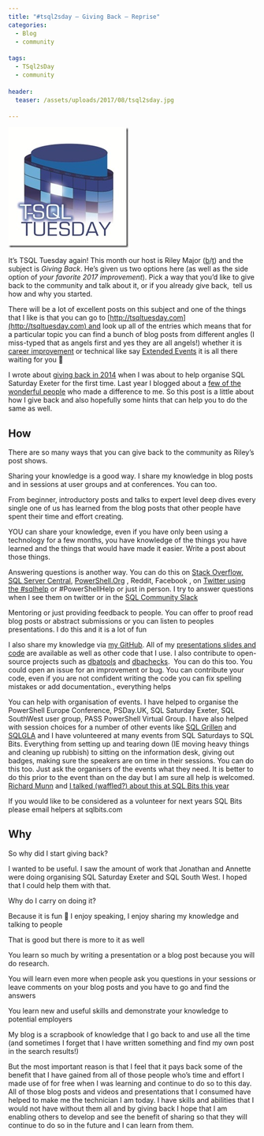 ```yaml
---
title: "#tsql2sday – Giving Back – Reprise"
categories:
  - Blog
  - community

tags:
  - TSql2sDay
  - community

header:
  teaser: /assets/uploads/2017/08/tsql2sday.jpg

---
```

[![tsql2sday](/assets/uploads/2017/08/tsql2sday.jpg)](https://scribnasium.com/2018/05/giving-back-t-sql-tuesday-102-invite/)  

It’s TSQL Tuesday again! This month our host is Riley Major ([b](https://scribnasium.com/about-me/)/[t](https://twitter.com/RileyMajor)) and the subject is _Giving Back_. He’s given us two options here (as well as the side option of _your favorite 2017 improvement_). Pick a way that you’d like to give back to the community and talk about it, or if you already give back,  tell us how and why you started.

There will be a lot of excellent posts on this subject and one of the things that I like is that you can go to [http://tsqltuesday.com](http://tsqltuesday.com) and look up all of the entries which means that for a particular topic you can find a bunch of blog posts from different angles (I miss-typed that as angels first and yes they are all angels!) whether it is [career improvement](http://tsqltuesday.com/tag/career-improvement/) or technical like say [Extended Events](http://tsqltuesday.com/tag/extended-events/) it is all there waiting for you 🙂

I wrote about [giving back in 2014](https://blog.robsewell.com/tsql2sday-giving-back-some-examples-and-encouragement/) when I was about to help organise SQL Saturday Exeter for the first time. Last year I blogged about a [few of the wonderful people](https://blog.robsewell.com/tsql2sday-folks-who-have-made-a-difference/) who made a difference to me. So this post is a little about how I give back and also hopefully some hints that can help you to do the same as well.

How
---

There are so many ways that you can give back to the community as Riley’s post shows.

Sharing your knowledge is a good way. I share my knowledge in blog posts and in sessions at user groups and at conferences. You can too.

From beginner, introductory posts and talks to expert level deep dives every single one of us has learned from the blog posts that other people have spent their time and effort creating.

YOU can share your knowledge, even if you have only been using a technology for a few months, you have knowledge of the things you have learned and the things that would have made it easier. Write a post about those things.

Answering questions is another way. You can do this on [Stack Overflow,](https://stackoverflow.com/) [SQL Server Central](http://www.sqlservercentral.com/), [PowerShell.Org](http://PowerShell.Org) , Reddit, Facebook , on [Twitter using the #sqlhelp](https://twitter.com/hashtag/SQLHelp) or #PowerShellHelp or just in person. I try to answer questions when I see them on twitter or in the [SQL Community Slack](http://sqlps.io/slack)

Mentoring or just providing feedback to people. You can offer to proof read blog posts or abstract submissions or you can listen to peoples presentations. I do this and it is a lot of fun

I also share my knowledge via [my GitHub](https://github.com/sqldbawithabeard). All of my [presentations slides and code](https://github.com/SQLDBAWithABeard/Presentations) are available as well as other code that I use. I also contribute to open-source projects such as [dbatools](http://dbatools.io) and [dbachecks](http://dbachecks.io).  You can do this too. You could open an issue for an improvement or bug. You can contribute your code, even if you are not confident writing the code you can fix spelling mistakes or add documentation., everything helps

You can help with organisation of events. I have helped to organise the PowerShell Europe Conference, PSDay.UK, SQL Saturday Exeter, SQL SouthWest user group, PASS PowerShell Virtual Group. I have also helped with session choices for a number of other events like [SQL Grillen](http://sqlgrillen.de) and [SQLGLA](https://sqlgla.co.uk/) and I have volunteered at many events from SQL Saturdays to SQL Bits. Everything from setting up and tearing down (IE moving heavy things and cleaning up rubbish) to sitting on the information desk, giving out badges, making sure the speakers are on time in their sessions. You can do this too. Just ask the organisers of the events what they need. It is better to do this prior to the event than on the day but I am sure all help is welcomed. [Richard Munn](https://twitter.com/sql_unicorn) and [I talked (waffled?) about this at SQL Bits this year](https://sqlbits.com/Sessions/Event17/Advice_and_guidance_on_becoming_a_speaker_or_volunteer)

If you would like to be considered as a volunteer for next years SQL Bits please email helpers at sqlbits.com

Why
---

So why did I start giving back?

I wanted to be useful. I saw the amount of work that Jonathan and Annette were doing organising SQL Saturday Exeter and SQL South West. I hoped that I could help them with that.

Why do I carry on doing it?

Because it is fun 🙂 I enjoy speaking, I enjoy sharing my knowledge and talking to people

That is good but there is more to it as well

You learn so much by writing a presentation or a blog post because you will do research.

You will learn even more when people ask you questions in your sessions or leave comments on your blog posts and you have to go and find the answers

You learn new and useful skills and demonstrate your knowledge to potential employers

My blog is a scrapbook of knowledge that I go back to and use all the time (and sometimes I forget that I have written something and find my own post in the search results!)

But the most important reason is that I feel that it pays back some of the benefit that I have gained from all of those people who’s time and effort I made use of for free when I was learning and continue to do so to this day. All of those blog posts and videos and presentations that I consumed have helped to make me the technician I am today. I have skills and abilities that I would not have without them all and by giving back I hope that I am enabling others to develop and see the benefit of sharing so that they will continue to do so in the future and I can learn from them.